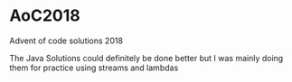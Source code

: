 # AoC2018
Advent of code solutions 2018

The Java Solutions could definitely be done better but I was mainly doing them for practice using streams and lambdas
